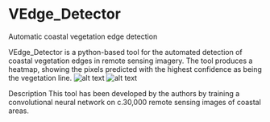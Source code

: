 # VEdge_Detector
Automatic coastal vegetation edge detection


VEdge_Detector is a python-based tool for the automated detection of coastal vegetation edges in remote sensing imagery. The tool produces a heatmap, showing the pixels predicted with the highest confidence as being the vegetation line. 
![alt text](https://github.com/MartinSJRogers/VEdge_Detector/blob/main/Fig1.Covehithe.png) 
![alt text](https://github.com/MartinSJRogers/VEdge_Detector/blob/main/Fig2.Wilk.png)

Description
This tool has been developed by the authors by training a convolutional neural network on c.30,000 remote sensing images of coastal areas. 
